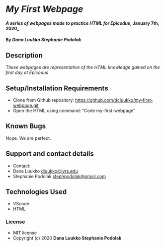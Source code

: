 # _My First Webpage_

#### _A series of webpages made to practice HTML for Epicodus_, January 7th, 2020_

#### By _**Dana Luukko Stephanie Podolak**_

## Description

_These webpages are representative of the HTML knowledge gained on the first day at Epicodus_

## Setup/Installation Requirements

* Clone from Github repository: https://github.com/dcluukko/my-first-webpage.git
* Open the HTML using command: "Code my-first-webpage"

## Known Bugs

Nope. We are perfect.

## Support and contact details

* Contact:
* Dana Luukko dluukko@iyrs.edu
* Stephanie Podolak stephpodolak@gmail.com

## Technologies Used

* VScode
* HTML

### License
* MIT license
* Copyright (c) 2020 **Dana Luukko Stephanie Podolak**
